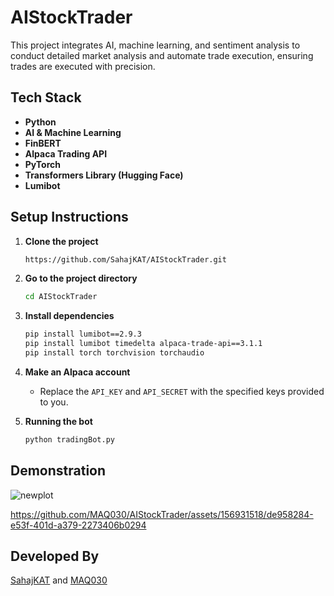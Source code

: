 # AIStockTrader

This project integrates AI, machine learning, and sentiment analysis to conduct detailed market analysis and automate trade execution, ensuring trades are executed with precision.

## Tech Stack

- **Python**
- **AI & Machine Learning**
- **FinBERT**
- **Alpaca Trading API**
- **PyTorch**
- **Transformers Library (Hugging Face)**
- **Lumibot**

## Setup Instructions

1. **Clone the project**

    ```bash
    https://github.com/SahajKAT/AIStockTrader.git 
    ```

2. **Go to the project directory**

    ```bash
    cd AIStockTrader
    ```

3. **Install dependencies**

    ```bash
    pip install lumibot==2.9.3
    pip install lumibot timedelta alpaca-trade-api==3.1.1
    pip install torch torchvision torchaudio
    ```

4. **Make an Alpaca account**

    - Replace the `API_KEY` and `API_SECRET` with the specified keys provided to you.

5. **Running the bot**

    ```bash
    python tradingBot.py
    ```

## Demonstration

![newplot](https://github.com/MAQ030/AIStockTrader/assets/156931518/cbcc5719-d58c-4242-9d92-ebd51337b508)

https://github.com/MAQ030/AIStockTrader/assets/156931518/de958284-e53f-401d-a379-2273406b0294

## Developed By

[SahajKAT](https://github.com/SahajKAT) and [MAQ030](https://github.com/MAQ030)